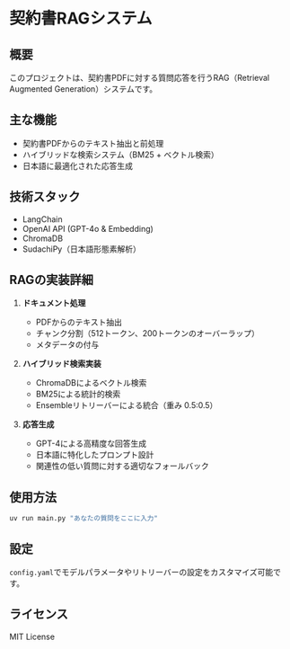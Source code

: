 # 契約書RAGシステム

## 概要
このプロジェクトは、契約書PDFに対する質問応答を行うRAG（Retrieval Augmented Generation）システムです。

## 主な機能
- 契約書PDFからのテキスト抽出と前処理
- ハイブリッドな検索システム（BM25 + ベクトル検索）
- 日本語に最適化された応答生成

## 技術スタック
- LangChain
- OpenAI API (GPT-4o & Embedding)
- ChromaDB
- SudachiPy（日本語形態素解析）

## RAGの実装詳細
1. **ドキュメント処理**
   - PDFからのテキスト抽出
   - チャンク分割（512トークン、200トークンのオーバーラップ）
   - メタデータの付与

2. **ハイブリッド検索実装**
   - ChromaDBによるベクトル検索
   - BM25による統計的検索
   - Ensembleリトリーバーによる統合（重み 0.5:0.5）

3. **応答生成**
   - GPT-4による高精度な回答生成
   - 日本語に特化したプロンプト設計
   - 関連性の低い質問に対する適切なフォールバック

## 使用方法
```bash
uv run main.py "あなたの質問をここに入力"
```

## 設定
`config.yaml`でモデルパラメータやリトリーバーの設定をカスタマイズ可能です。

## ライセンス
MIT License
